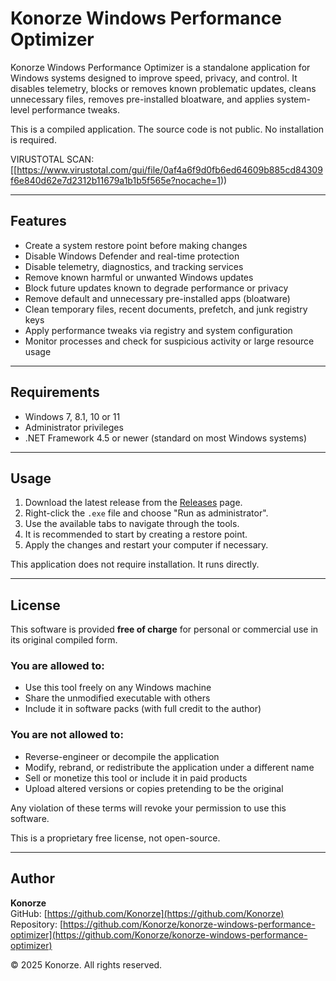 # Konorze Windows Performance Optimizer

Konorze Windows Performance Optimizer is a standalone application for Windows systems designed to improve speed, privacy, and control. It disables telemetry, blocks or removes known problematic updates, cleans unnecessary files, removes pre-installed bloatware, and applies system-level performance tweaks.

This is a compiled application. The source code is not public. No installation is required.

VIRUSTOTAL SCAN: [[https://www.virustotal.com/gui/file/0af4a6f9d0fb6ed64609b885cd84309f6e840d62e7d2312b11679a1b1b5f565e?nocache=1))  

---

## Features

- Create a system restore point before making changes
- Disable Windows Defender and real-time protection
- Disable telemetry, diagnostics, and tracking services
- Remove known harmful or unwanted Windows updates
- Block future updates known to degrade performance or privacy
- Remove default and unnecessary pre-installed apps (bloatware)
- Clean temporary files, recent documents, prefetch, and junk registry keys
- Apply performance tweaks via registry and system configuration
- Monitor processes and check for suspicious activity or large resource usage

---

## Requirements

- Windows 7, 8.1, 10 or 11
- Administrator privileges
- .NET Framework 4.5 or newer (standard on most Windows systems)

---

## Usage

1. Download the latest release from the [Releases](https://github.com/Konorze/konorze-windows-performance-optimizer/releases) page.
2. Right-click the `.exe` file and choose "Run as administrator".
3. Use the available tabs to navigate through the tools.
4. It is recommended to start by creating a restore point.
5. Apply the changes and restart your computer if necessary.

This application does not require installation. It runs directly.

---

## License

This software is provided **free of charge** for personal or commercial use in its original compiled form.

### You are **allowed** to:
- Use this tool freely on any Windows machine
- Share the unmodified executable with others
- Include it in software packs (with full credit to the author)

### You are **not allowed** to:
- Reverse-engineer or decompile the application
- Modify, rebrand, or redistribute the application under a different name
- Sell or monetize this tool or include it in paid products
- Upload altered versions or copies pretending to be the original

Any violation of these terms will revoke your permission to use this software.

This is a proprietary free license, not open-source.

---

## Author

**Konorze**  
GitHub: [https://github.com/Konorze](https://github.com/Konorze)  
Repository: [https://github.com/Konorze/konorze-windows-performance-optimizer](https://github.com/Konorze/konorze-windows-performance-optimizer)

© 2025 Konorze. All rights reserved.
